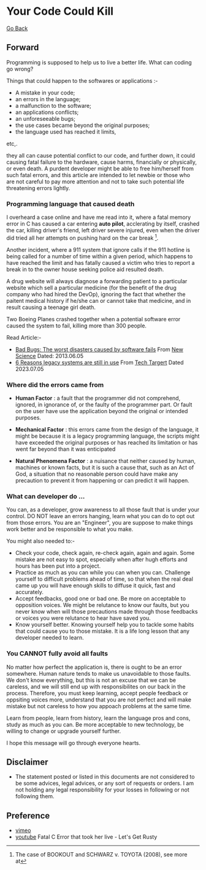 # Your Code Could Kill

[Go Back](../../README.md)

## Forward

Programming is supposed to help us to live a better life. What can coding go wrong?

Things that could happen to the softwares or applications :-

- A mistake in your code;
- an errors in the language;
- a malfunction to the software;
- an applications conflicts;
- an unforeseeable bugs;
- the use cases became beyond the original purposes;
- the language used has reached it limits,

etc,.

they all can cause potential conflict to our code, and further down, it could causing fatal failure to the hardware, cause harms, financially or physically, or even death. A purdent developer might be able to free him/herself from such fatal errors, and this article are intended to let newbie or those who are not careful to pay more attention and not to take such potential life threatening errors lightly.

### Programming language that caused death

I overheard a case online and have me read into it, where a fatal memory error in C has caused a car entering __auto pilot__,  acclerating by itself, crashed the car, killing driver's friend, left driver severe injured, even when the driver did tried all her attempts on pushing hard on the car break [^2].

Another incident, where a 911 system that ignore calls if the 911 hotline is being called for a number of time within a given period, which happens to have reached the limit and has fatally caused a victim who tries to report a break in to the owner house seeking police aid resulted death. 
 
A drug website will always diagnose a forwarding patient to a particular website which sell a particular medicine (for the benefit of the drug company who had hired the DevOp), ignoring the fact that whether the paitent medical history if he/she can or cannot take that medicine, and in result causing a teenage girl death.

Two Boeing Planes crashed together when a potential software error caused the system to fail, killing more than 300 people.

Read Article:-
- [Bad Bugs: The worst disasters caused by software fails](https://www.newscientist.com/gallery/software-bugs/) From [New Science](https://www.newscientist.com/) Dated: 2013.06.05
- [6 Reasons legacy systems are still in use](https://www.techtarget.com/searchcio/feature/6-reasons-legacy-systems-are-still-in-use) From [Tech Targert](https://www.techtarget.com/) Dated 2023.07.05

### Where did the errors came from

- __Human Factor__ : a fault that the programmer did not comprehend, ignored, in ignorance of, or the faulty of the programmer part. Or fault on the user have use the application beyond the original or intended purposes.

- __Mechanical Factor__ : this errors came from the design of the language, it might be because it is a legacy programming language, the scripts might have exceeded the original purposes or has reached its limitation or has went far beyond than it was enticipated

- __Natural Phenomena Factor__ : a nuisance that neither caused by human, machines or known facts, but it is such a cause that, such as an Act of God, a situation that no reasonable person could have make any precaution to prevent it from happening or can predict it will happen.

### What can developer do ...
You can, as a developer, grow awareness to all those fault that is under your control. DO NOT leave an errors hanging, learn what you can do to opt out from those errors. You are an "Engineer", you are suppose to make things work better and be responsible to what you make.

You might also needed to:-
- Check your code, check again, re-check again, again and again. Some mistake are not easy to spot, especially when after hugh efforts and hours has been put into a project.
- Practice as much as you can while you can when you can. Challenge yourself to difficult problems ahead of time, so that when the real deal came up you will have enough skills to diffuse it quick, fast and accurately.
- Accept feedbacks, good one or bad one. Be more on acceptable to opposition voices. We might be relutance to know our faults, but you never know when will those precautions made through those feedbacks or voices you were relutance to hear have saved you.
- Know yourself better. Knowing yourself help you to tackle some habits that could cause you to those mistake. It is a life long lesson that any developer needed to learn. 

### You CANNOT fully avoid all faults

No matter how perfect the application is, there is ought to be an error somewhere. Human nature tends to make us unavoidable to those faults. We don't know everything, but this is not an excuse that we can be careless, and we will still end up with responsibilites on our back in the process. Therefore, you must keep learning, accept people feedback or oppsiting voices more, understand that you are not perfect and will make mistake but not careless to how you appoach problems at the same time.

Learn from people, learn from history, learn the language pros and cons, study as much as you can. Be more acceptable to new technology, be willing to change or upgrade yourself further.

I hope this message will go through everyone hearts.

## Disclaimer

- The statement posted or listed in this documents are not considered to be some advices, legal advices, or any sort of requests or orders. I am not holding any legal responsibility for your losses in following or not following them.

## Preference

[^2]: The case of BOOKOUT and SCHWARZ v. TOYOTA (2008), see more at

  - [vimeo](https://vimeo.com/108663584)
  - [youtube](https://www.youtube.com/watch?v=bJyE9OUhhAM&t=606s) Fatal C Error that took her live - Let's Get Rusty
